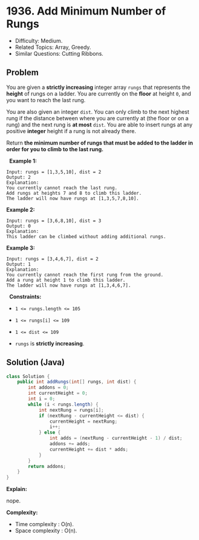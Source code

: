 # 1936. Add Minimum Number of Rungs

- Difficulty: Medium.
- Related Topics: Array, Greedy.
- Similar Questions: Cutting Ribbons.

## Problem

You are given a **strictly increasing** integer array ```rungs``` that represents the **height** of rungs on a ladder. You are currently on the **floor** at height ```0```, and you want to reach the last rung.

You are also given an integer ```dist```. You can only climb to the next highest rung if the distance between where you are currently at (the floor or on a rung) and the next rung is **at most** ```dist```. You are able to insert rungs at any positive **integer** height if a rung is not already there.

Return **the **minimum** number of rungs that must be added to the ladder in order for you to climb to the last rung.**

 
**Example 1:**

```
Input: rungs = [1,3,5,10], dist = 2
Output: 2
Explanation:
You currently cannot reach the last rung.
Add rungs at heights 7 and 8 to climb this ladder. 
The ladder will now have rungs at [1,3,5,7,8,10].
```

**Example 2:**

```
Input: rungs = [3,6,8,10], dist = 3
Output: 0
Explanation:
This ladder can be climbed without adding additional rungs.
```

**Example 3:**

```
Input: rungs = [3,4,6,7], dist = 2
Output: 1
Explanation:
You currently cannot reach the first rung from the ground.
Add a rung at height 1 to climb this ladder.
The ladder will now have rungs at [1,3,4,6,7].
```

 
**Constraints:**


	
- ```1 <= rungs.length <= 105```
	
- ```1 <= rungs[i] <= 109```
	
- ```1 <= dist <= 109```
	
- ```rungs``` is **strictly increasing**.



## Solution (Java)

```java
class Solution {
    public int addRungs(int[] rungs, int dist) {
        int addons = 0;
        int currentHeight = 0;
        int i = 0;
        while (i < rungs.length) {
            int nextRung = rungs[i];
            if (nextRung - currentHeight <= dist) {
                currentHeight = nextRung;
                i++;
            } else {
                int adds = (nextRung - currentHeight - 1) / dist;
                addons += adds;
                currentHeight += dist * adds;
            }
        }
        return addons;
    }
}
```

**Explain:**

nope.

**Complexity:**

* Time complexity : O(n).
* Space complexity : O(n).

